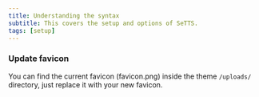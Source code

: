 ```yaml
---
title: Understanding the syntax
subtitle: This covers the setup and options of SeTTS.
tags: [setup]
---
```




### Update favicon

You can find the current favicon (favicon.png) inside the theme `/uploads/` directory, just replace it with your new favicon.